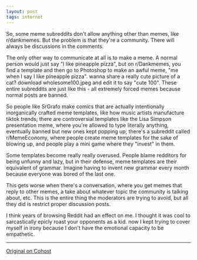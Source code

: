 ```yaml
---
layout: post
tags: internet
---
```


So, some meme subreddits don't allow anything other than memes, like r/dankmemes. But the problem is that they're a community. There will always be discussions in the comments.

The only other way to communicate at all is to make a meme. A normal person would just say "I like pineapple pizza", but on r/Dankmemes, you find a template and then go to Photoshop to make an awful meme, "me when I say I like pineapple pizza". wanna share a really cute picture of a cat? download wholesome100.jpeg and edit it to say "cute 100". These entire subreddits are just like this - all extremely forced memes because normal posts are banned.

So people like SrGrafo make comics that are actually intentionally inorganically crafted meme templates, like how music artists manufacture tiktok trends; there are controversial templates like the Lisa Simpson presentation meme, where you're allowed to type literally anything, eventually banned but new ones kept popping up; there's a subreddit called r/MemeEconomy, where people create meme templates for the sake of blowing up, and people play a mini game where they "invest" in them.

Some templates become really really overused. People blame redditors for being unfunny and lazy, but in their defense, meme templates are their equivalent of grammar. Imagine having to invent new grammar every month because everyone was bored of the last one.

This gets worse when there's a conversation, where you get memes that reply to other memes, a take about whatever topic the community is talking about, etc. This is the entire thing the moderators are trying to avoid, but all they did is restrict proper discussion posts.

I think years of browsing Reddit had an effect on me. I thought it was cool to sarcastically epicly roast your opponents as a kid. now I kept trying to cover myself in irony because I don't have the emotional capacity to be empathetic.

---

[Original on Cohost](https://cohost.org/meow-d/post/5599511-when-i-saw-the-title#comments)
